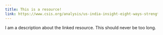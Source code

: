 ```yaml
---
title: This is a resource!
link: https://www.csis.org/analysis/us-india-insight-eight-ways-strengthen-us-india-cooperation-2017
---
```


I am a description about the linked resource. This should never be too long.